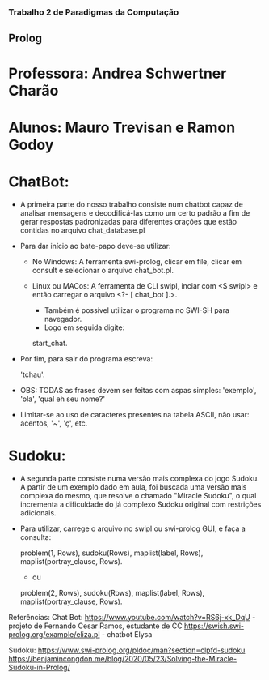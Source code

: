### Trabalho 2 de Paradigmas da Computação
## Prolog

# Professora: Andrea Schwertner Charão
# Alunos: Mauro Trevisan e Ramon Godoy

# ChatBot:

* A primeira parte do nosso trabalho consiste num chatbot capaz de analisar mensagens e decodificá-las como um certo padrão a fim de gerar respostas padronizadas para diferentes orações que estão contidas no arquivo chat_database.pl
* Para dar início ao bate-papo deve-se utilizar:
  * No Windows: A ferramenta swi-prolog, clicar em file, clicar em consult e selecionar o arquivo chat_bot.pl. 
  * Linux ou MACos: A ferramenta de CLI swipl, inciar com <$ swipl> e então carregar o arquivo <?- [ chat_bot ].>.
    * Também é possível utilizar o programa no SWI-SH para navegador.
    * Logo em seguida digite: 
    
    start_chat. 
    
* Por fim, para sair do programa escreva: 

    'tchau'.

* OBS: TODAS as frases devem ser feitas com aspas simples: 'exemplo', 'ola', 'qual eh seu nome?'
* Limitar-se ao uso de caracteres presentes na tabela ASCII, não usar: acentos, '~', 'ç', etc.  

# Sudoku:

* A segunda parte consiste numa versão mais complexa do jogo Sudoku. A partir de um exemplo dado em aula, 
foi buscada uma versão mais complexa do mesmo, que resolve o chamado "Miracle Sudoku", o qual incrementa a dificuldade
do já complexo Sudoku original com restrições adicionais.
* Para utilizar, carrege o arquivo no swipl ou swi-prolog GUI, e faça a consulta:

    problem(1, Rows), sudoku(Rows), maplist(label, Rows), maplist(portray_clause, Rows). 

   * ou

    problem(2, Rows), sudoku(Rows), maplist(label, Rows), maplist(portray_clause, Rows).

Referências:
Chat Bot:
    https://www.youtube.com/watch?v=RS6j-xk_DqU - projeto de Fernando Cesar Ramos, estudante de CC
    https://swish.swi-prolog.org/example/eliza.pl - chatbot Elysa  

Sudoku:
    https://www.swi-prolog.org/pldoc/man?section=clpfd-sudoku
    https://benjamincongdon.me/blog/2020/05/23/Solving-the-Miracle-Sudoku-in-Prolog/